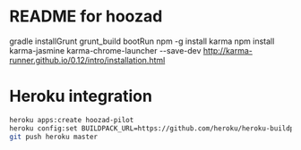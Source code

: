 README for hoozad
==========================

gradle installGrunt grunt_build bootRun
 npm -g install karma
npm install karma-jasmine karma-chrome-launcher --save-dev
http://karma-runner.github.io/0.12/intro/installation.html



Heroku integration
==========================

```bash
heroku apps:create hoozad-pilot
heroku config:set BUILDPACK_URL=https://github.com/heroku/heroku-buildpack-gradle --app hoozad-pilot
git push heroku master  
```
